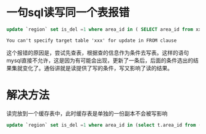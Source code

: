 # 一句sql读写同一个表报错
```sql
update `region` set is_del =1 where area_id in ( SELECT area_id from xxx where area_id=1)
```
```
You can't specify target table 'xxx' for update in FROM clause
```
这个报错的原因是，尝试先查表，根据查的信息作为条件去写表。这样的语句mysql直接不允许，这是因为有可能会出现，更新了一条后，后面的条件选出的结果集就变化了。通俗讲就是读提供了写的条件，写又影响了读的结果。
# 解决方法
读完放到一个缓存表中，此时缓存表是单独的一份副本不会被写影响
```sql
update `region` set is_del =1 where area_id in (select t.area_id from ( SELECT area_id from xxx where area_id=1) as t)
```